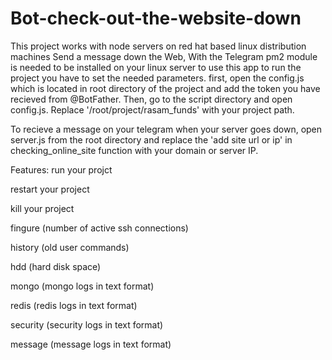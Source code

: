# Bot-check-out-the-website-down
This project works with node servers on red hat based linux distribution machines
Send a message down the Web, With the Telegram
pm2 module is needed to be installed on your linux server to use this app
to run the project you have to set the needed parameters. first, open the config.js which is located in root directory of the project and add the token you have recieved from @BotFather. Then, go to the script directory and open config.js. Replace '/root/project/rasam_funds' with your project path. 

To recieve a message on your telegram when your server goes down, open server.js from the root directory and replace the 'add site url or ip' in checking_online_site function with your domain or server IP.

Features:
run your projct

restart your project

kill your project

fingure (number of active ssh connections)

history (old user commands)

hdd (hard disk space)

mongo (mongo logs in text format)

redis (redis logs in text format)

security (security logs in text format)

message (message logs in text format)





